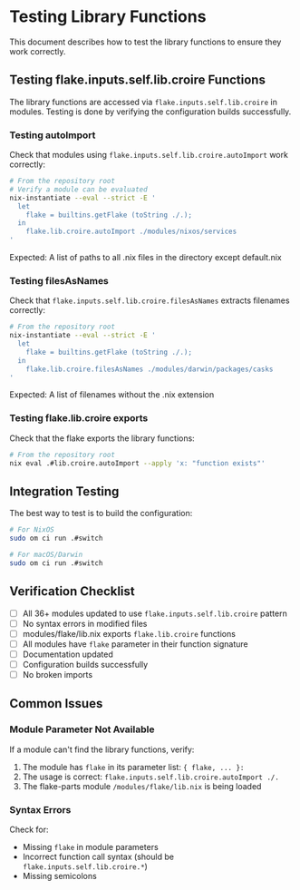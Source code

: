 # Testing Library Functions

This document describes how to test the library functions to ensure they work correctly.

## Testing flake.inputs.self.lib.croire Functions

The library functions are accessed via `flake.inputs.self.lib.croire` in modules. Testing is done by verifying the configuration builds successfully.

### Testing autoImport

Check that modules using `flake.inputs.self.lib.croire.autoImport` work correctly:

```bash
# From the repository root
# Verify a module can be evaluated
nix-instantiate --eval --strict -E '
  let
    flake = builtins.getFlake (toString ./.);
  in
    flake.lib.croire.autoImport ./modules/nixos/services
'
```

Expected: A list of paths to all .nix files in the directory except default.nix

### Testing filesAsNames

Check that `flake.inputs.self.lib.croire.filesAsNames` extracts filenames correctly:

```bash
# From the repository root
nix-instantiate --eval --strict -E '
  let
    flake = builtins.getFlake (toString ./.);
  in
    flake.lib.croire.filesAsNames ./modules/darwin/packages/casks
'
```

Expected: A list of filenames without the .nix extension

### Testing flake.lib.croire exports

Check that the flake exports the library functions:

```bash
# From the repository root
nix eval .#lib.croire.autoImport --apply 'x: "function exists"'
```

## Integration Testing

The best way to test is to build the configuration:

```bash
# For NixOS
sudo om ci run .#switch

# For macOS/Darwin
sudo om ci run .#switch
```

## Verification Checklist

- [ ] All 36+ modules updated to use `flake.inputs.self.lib.croire` pattern
- [ ] No syntax errors in modified files
- [ ] modules/flake/lib.nix exports `flake.lib.croire` functions
- [ ] All modules have `flake` parameter in their function signature
- [ ] Documentation updated
- [ ] Configuration builds successfully
- [ ] No broken imports

## Common Issues

### Module Parameter Not Available

If a module can't find the library functions, verify:
1. The module has `flake` in its parameter list: `{ flake, ... }:`
2. The usage is correct: `flake.inputs.self.lib.croire.autoImport ./.`
3. The flake-parts module `/modules/flake/lib.nix` is being loaded

### Syntax Errors

Check for:
- Missing `flake` in module parameters
- Incorrect function call syntax (should be `flake.inputs.self.lib.croire.*`)
- Missing semicolons
